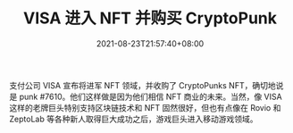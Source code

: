 ﻿---
title: "VISA 进入 NFT 并购买 CryptoPunk"
date: 2021-08-23T21:57:40+08:00
lastmod: 2021-08-23T16:45:40+08:00
draft: false
authors: ["Rosalind"]
description: "支付公司 VISA 宣布将进军 NFT 领域，并收购了 CryptoPunks NFT，确切地说是 punk #7610。他们这样做是因为他们相信 NFT 商业的未来。当然，像 VISA 这样的老牌巨头特别支持区块链技术和 NFT 固然很好，但也有点像在 Rovio 和 ZeptoLab 等各种新人取得巨大成功之后，游戏巨头进入移动游戏领域。"
featuredImage: "visa-gets-into-nfts-and-buys-a-cryptopunk.png"
tags: ["Virtual World","虚拟世界","Play to Earn"]
categories: ["news"]
news: ["虚拟世界"]
weight: 
lightgallery: true
pinned: false
recommend: false
recommend1: false
---

支付公司 VISA 宣布将进军 NFT 领域，并收购了 CryptoPunks NFT，确切地说是 punk #7610。他们这样做是因为他们相信 NFT 商业的未来。当然，像 VISA 这样的老牌巨头特别支持区块链技术和 NFT 固然很好，但也有点像在 Rovio 和 ZeptoLab 等各种新人取得巨大成功之后，游戏巨头进入移动游戏领域。

<!--more-->


